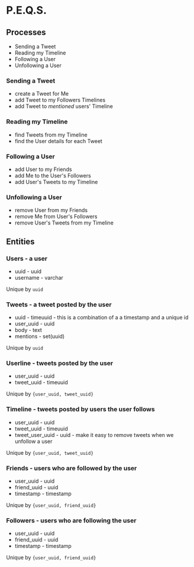 # P.E.Q.S.

## Processes

* Sending a Tweet
* Reading my Timeline
* Following a User
* Unfollowing a User

### Sending a Tweet

* create a Tweet for Me
* add Tweet to my Followers Timelines
* add Tweet to *mentioned* users' Timeline

### Reading my Timeline

* find Tweets from my Timeline
* find the User details for each Tweet

### Following a User

* add User to my Friends
* add Me to the User's Followers
* add User's Tweets to my Timeline

### Unfollowing a User

* remove User from my Friends
* remove Me from User's Followers
* remove User's Tweets from my Timeline


## Entities

### Users - a user

* uuid     - uuid
* username - varchar

Unique by `uuid`

### Tweets - a tweet posted by the user

* uuid      - timeuuid - this is a combination of a a timestamp and a unique id
* user_uuid - uuid
* body      - text
* mentions  - set(uuid)

Unique by `uuid`

### Userline - tweets posted by the user

* user_uuid  - uuid
* tweet_uuid - timeuuid

Unique by `{user_uuid, tweet_uuid}`

### Timeline - tweets posted by users the user follows

* user_uuid       - uuid
* tweet_uuid      - timeuuid
* tweet_user_uuid - uuid - make it easy to remove tweets when we unfollow a user

Unique by `{user_uuid, tweet_uuid}`

### Friends - users who are followed by the user

* user_uuid   - uuid
* friend_uuid - uuid
* timestamp   - timestamp

Unique by `{user_uuid, friend_uuid}`

### Followers - users who are following the user

* user_uuid   - uuid
* friend_uuid - uuid
* timestamp   - timestamp

Unique by `{user_uuid, friend_uuid}`
